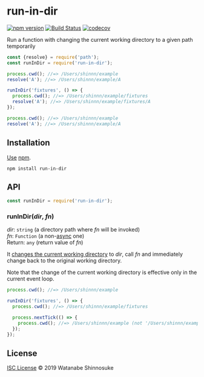 # run-in-dir

[![npm version](https://img.shields.io/npm/v/run-in-dir.svg)](https://www.npmjs.com/package/run-in-dir)
[![Build Status](https://travis-ci.com/shinnn/run-in-dir.svg?branch=master)](https://travis-ci.com/shinnn/run-in-dir)
[![codecov](https://codecov.io/gh/shinnn/run-in-dir/branch/master/graph/badge.svg)](https://codecov.io/gh/shinnn/run-in-dir)

Run a function with changing the current working directory to a given path temporarily

```javascript
const {resolve} = require('path');
const runInDir = require('run-in-dir');

process.cwd(); //=> /Users/shinnn/example
resolve('A'); //=> /Users/shinnn/example/A

runInDir('fixtures', () => {
  process.cwd(); //=> /Users/shinnn/example/fixtures
  resolve('A'); //=> /Users/shinnn/example/fixtures/A
});

process.cwd(); //=> /Users/shinnn/example
resolve('A'); //=> /Users/shinnn/example/A
```

## Installation

[Use](https://docs.npmjs.com/cli/install) [npm](https://docs.npmjs.com/about-npm/).

```
npm install run-in-dir
```

## API

```javascript
const runInDir = require('run-in-dir');
```

### runInDir(*dir*, *fn*)

*dir*: `string` (a directory path where *fn* will be invoked)  
*fn*: `Function` (a non-[async](https://developer.mozilla.org/docs/Web/JavaScript/Reference/Global_Objects/AsyncFunction) one)  
Return: `any` (return value of *fn*)

It [changes the current working directory](https://nodejs.org/api/process.html#process_process_chdir_directory) to *dir*, call *fn* and immediately change back to the original working directory.

Note that the change of the current working directory is effective only in the current event loop.

```javascript
process.cwd(); //=> /Users/shinnn/example

runInDir('fixtures', () => {
  process.cwd(); //=> /Users/shinnn/example/fixtures

  process.nextTick(() => {
    process.cwd(); //=> /Users/shinnn/example (not '/Users/shinnn/example/fixtures')
  });
});
```

## License

[ISC License](./LICENSE) © 2019 Watanabe Shinnosuke
